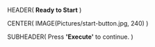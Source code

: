 HEADER( __Ready to Start__ )

CENTER( IMAGE(Pictures/start-button.jpg, 240) )
 
SUBHEADER( Press __'Execute'__ to continue. )

